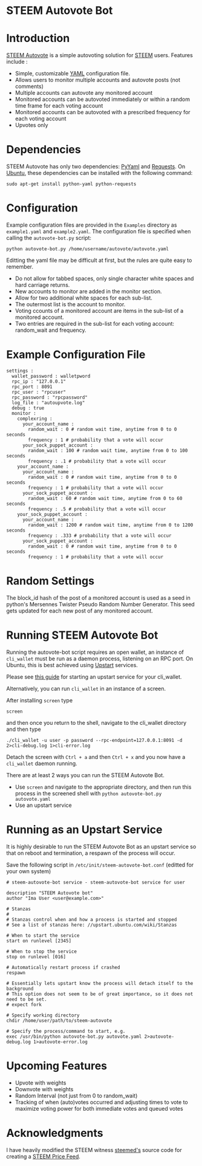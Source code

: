 # STEEM Autovote Bot

Introduction
=====================

[STEEM Autovote](https://github.com/matthewniemerg/python-steem-autovote) is a simple autovoting solution for [STEEM](https://steemit.com/) users.  Features include :

* Simple, customizable [YAML](http://www.yaml.org) configuration file.
* Allows users to monitor multiple accounts and autovote posts (not comments)
* Multiple accounts can autovote any monitored account
* Monitored accounts can be autovoted immediately or within a random time frame for each voting account
* Monitored accounts can be autovoted with a prescribed frequency for each voting account
* Upvotes only

Dependencies
=====================

STEEM Autovote has only two dependencies: [PyYaml](http://pyyaml.org/) and
[Requests](http://docs.python-requests.org/).
On [Ubuntu](http://www.ubuntu.com/), these dependencies
can be installed with the following command:

```
sudo apt-get install python-yaml python-requests
```

Configuration
=====================

Example configuration files are provided in the `Examples` directory as `example1.yaml` and `example2.yaml`.
The configuration file is specified when calling the `autovote-bot.py` script:

```
python autovote-bot.py /home/username/autovote/autovote.yaml
```

Editting the yaml file may be difficult at first, but the rules are quite easy to remember.

* Do not allow for tabbed spaces, only single character white spaces and hard carriage returns.
* New accounts to monitor are added in the monitor section.
* Allow for two additional white spaces for each sub-list.
* The outermost list is the account to monitor.
* Voting ccounts of a monitored account are items in the sub-list of a monitored account.
* Two entries are required in the sub-list for each voting account: random_wait and frequency.


Example Configuration File
======================

```
settings :
  wallet_password : walletpword
  rpc_ip : "127.0.0.1"
  rpc_port : 8091
  rpc_user : "rpcuser"
  rpc_password : "rpcpassword"
  log_file : "autoupvote.log"
  debug : true
  monitor :
    complexring :
      your_account_name :
        random_wait : 0 # random wait time, anytime from 0 to 0 seconds
        frequency : 1 # probability that a vote will occur
      your_sock_puppet_account :
        random_wait : 100 # random wait time, anytime from 0 to 100 seconds
        frequency : .1 # probability that a vote will occur
    your_account_name :
      your_account_name :
        random_wait : 0 # random wait time, anytime from 0 to 0 seconds
        frequency : 1 # probability that a vote will occur
      your_sock_puppet_account :
        random_wait : 60 # random wait time, anytime from 0 to 60 seconds
        frequency : .5 # probability that a vote will occur
    your_sock_puppet_account :
      your_account_name :
        random_wait : 1200 # random wait time, anytime from 0 to 1200 seconds
        frequency : .333 # probability that a vote will occur
      your_sock_puppet_account :
        random_wait : 0 # random wait time, anytime from 0 to 0 seconds
        frequency : 1 # probability that a vote will occur
```

Random Settings
===================

The block_id hash of the post of a monitored account is used as a seed in python's Mersennes Twister Pseudo Random Number Generator.  This seed gets updated for each new post of any monitored account.


Running STEEM Autovote Bot
===================

Running the autovote-bot script requires an open wallet, an instance of `cli_wallet` must be run as a daemon process, listening on an RPC port.  On Ubuntu,
this is best achieved using [Upstart](http://upstart.ubuntu.com/) services.

Please see [this guide](https://github.com/steemed/steem-price-feed/) for starting an upstart service for your cli_wallet.

Alternatively, you can run `cli_wallet` in an instance of a screen.

After installing `screen` type

`screen`

and then once you return to the shell, navigate to the cli_wallet directory and then type

```./cli_wallet -u user -p password --rpc-endpoint=127.0.0.1:8091 -d 2>cli-debug.log 1>cli-error.log```

Detach the screen with `Ctrl + a` and then `Ctrl + x` and you now have a `cli_wallet` daemon running.

There are at least 2 ways you can run the STEEM Autovote Bot.

* Use `screen` and navigate to the appropriate directory, and then run this process in the screened shell with `python autovote-bot.py autovote.yaml`
* Use an upstart service



Running as an Upstart Service
===================

It is highly desirable to run the STEEM Autovote Bot as an upstart service so that on reboot and termination, a respawn of the process will occur.

Save the following script in `/etc/init/steem-autovote-bot.conf` (editted for your own system)

```
# steem-autovote-bot service - steem-autovote-bot service for user

description "STEEM Autovote bot"
author "Ima User <user@example.com>"

# Stanzas
#
# Stanzas control when and how a process is started and stopped
# See a list of stanzas here: //upstart.ubuntu.com/wiki/Stanzas

# When to start the service
start on runlevel [2345]

# When to stop the service
stop on runlevel [016]

# Automatically restart process if crashed
respawn

# Essentially lets upstart know the process will detach itself to the background
# This option does not seem to be of great importance, so it does not need to be set.
# expect fork

# Specify working directory
chdir /home/user/path/to/steem-autovote

# Specify the process/command to start, e.g.
exec /usr/bin/python autovote-bot.py autovote.yaml 2>autovote-debug.log 1>autovote-error.log
```

Upcoming Features
==================

* Upvote with weights
* Downvote with weights
* Random Interval (not just from 0 to random_wait)
* Tracking of when (auto)votes occurred and adjusting times to vote to maximize voting power for both immediate votes and queued votes

Acknowledgments
===================

I have heavily modified the STEEM witness [steemed's](https://steemit.com/witness-category/@steemed/steemed-witness-thread) source code for creating a [STEEM Price Feed](https://github.com/steemed/steem-price-feed/).